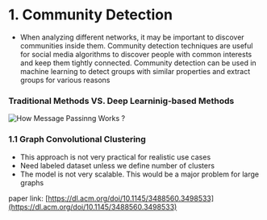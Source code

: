 # **1. Community Detection**
- When analyzing different networks, it may be important to discover communities inside them. Community detection techniques are useful for social media algorithms to discover people with common interests and keep them tightly connected. Community detection can be used in machine learning to detect groups with similar properties and extract groups for various reasons

### Traditional Methods VS. Deep Learninig-based Methods

![How Message Passinng Works ?](https://github.com/1zuu/Awesome-Deep-Community-Detection/blob/master/taxonomy.png)

### **1.1 Graph Convolutional Clustering**
- This approach is not very practical for realistic use cases
- Need labeled dataset unless we define number of clusters
- The model is not very scalable. This would be a major problem for large graphs

paper link: [https://dl.acm.org/doi/10.1145/3488560.3498533](https://dl.acm.org/doi/10.1145/3488560.3498533)